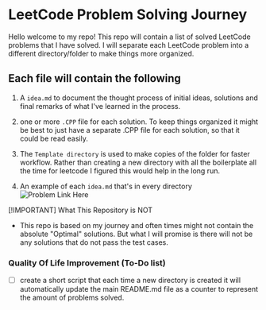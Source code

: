 # LeetCode Problem Solving Journey

Hello welcome to my repo! This repo will contain a list of solved
LeetCode problems that I have solved. I will separate each LeetCode
problem into a different directory/folder to make things more organized.

## Each file will contain the following

1. A `idea.md` to document the thought process of initial ideas,
solutions and final remarks of what I've learned in the process.

2. one or more `.CPP` file for each solution. To keep things organized
it might be best to just have a separate .CPP file for each solution,
so that it could be read easily.

3. The `Template directory` is used to make copies of the folder
for faster workflow. Rather than creating a new directory with
all the boilerplate all the time for leetcode I figured this
would help in the long run.

4. An example of each `idea.md` that's in every directory
![Problem Link Here](https://i.imgur.com/YwiDBy4.png)

[!IMPORTANT] What This Repository is NOT

- This repo is based on my journey and often times might not contain the
absolute "Optimal" solutions. But what I will promise is there will
not be any solutions that do not pass the test cases.

### Quality Of Life Improvement (To-Do list)

- [ ] create a short script that each time a new directory is created
  it will automatically update the main README.md file as a counter
  to represent the amount of problems solved.
